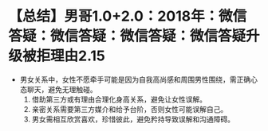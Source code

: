 # 【总结】男哥1.0+2.0：2018年：微信答疑：微信答疑：微信答疑：微信答疑升级被拒理由2.15

-   男女关系中，女性不愿牵手可能是因为自我高尚感和周围男性围绕，需正确心态聊天，避免无理触碰。
    1.  借助第三方或有理由合理化身高关系，避免让女性误解。
    2.  亲密关系需要第三方媒介和给予台阶，否则女性可能误解自己。
    3.  男女需相互欣赏喜欢，珍惜彼此，避免矜持导致误解和沟通障碍。